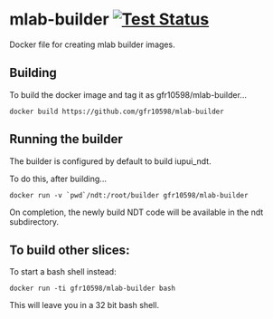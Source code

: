 # mlab-builder [![Test Status](https://travis-ci.org/gfr10598/mlab-builder.svg?branch=master)](https://travis-ci.org/gfr10598/mlab-builder.svg?branch=master)

Docker file for creating mlab builder images.

## Building
To build the docker image and tag it as gfr10598/mlab-builder...

    docker build https://github.com/gfr10598/mlab-builder

## Running the builder
The builder is configured by default to build iupui_ndt.

To do this, after building...

    docker run -v `pwd`/ndt:/root/builder gfr10598/mlab-builder

On completion, the newly build NDT code will be available in the ndt subdirectory.


## To build other slices:
To start a bash shell instead:

    docker run -ti gfr10598/mlab-builder bash

This will leave you in a 32 bit bash shell.

